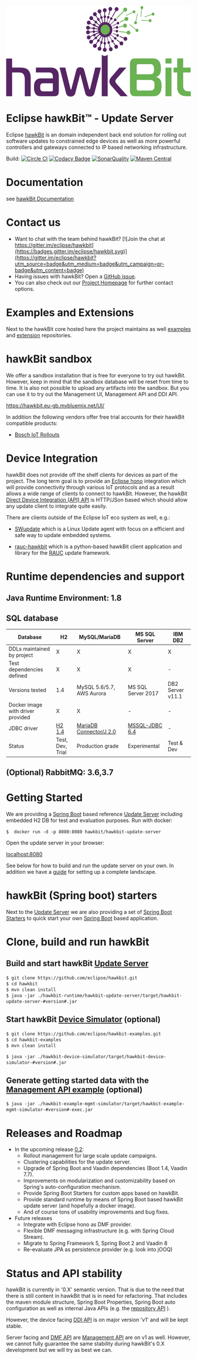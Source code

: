 <img src=hawkbit_logo.png width=533 height=246 />

# Eclipse hawkBit™ - Update Server

Eclipse [hawkBit](http://www.eclipse.org/hawkbit/index.html) is an domain independent back end solution for rolling out software updates to constrained edge devices as well as more powerful controllers and gateways connected to IP based networking infrastructure.

Build: [![Circle CI](https://circleci.com/gh/eclipse/hawkbit.svg?style=shield)](https://circleci.com/gh/eclipse/hawkbit)
 [![Codacy Badge](https://api.codacy.com/project/badge/Grade/83b1ace1fba94ea2aec93b202b52f39a)](https://www.codacy.com/app/kai-zimmermann/hawkbit?utm_source=github.com&amp;utm_medium=referral&amp;utm_content=eclipse/hawkbit&amp;utm_campaign=Badge_Grade) [![SonarQuality](https://sonar.ops.bosch-iot-rollouts.com/api/badges/gate?key=org.eclipse.hawkbit:hawkbit-parent)](https://sonar.ops.bosch-iot-rollouts.com) [![Maven Central](https://maven-badges.herokuapp.com/maven-central/org.eclipse.hawkbit/hawkbit-parent/badge.svg)](https://maven-badges.herokuapp.com/maven-central/org.eclipse.hawkbit/hawkbit-parent)

# Documentation

see [hawkBit Documentation](https://www.eclipse.org/hawkbit/documentation/overview/introduction.html)

# Contact us

* Want to chat with the team behind hawkBit? [![Join the chat at https://gitter.im/eclipse/hawkbit](https://badges.gitter.im/eclipse/hawkbit.svg)](https://gitter.im/eclipse/hawkbit?utm_source=badge&utm_medium=badge&utm_campaign=pr-badge&utm_content=badge)
* Having issues with hawkBit? Open a [GitHub issue](https://github.com/eclipse/hawkbit/issues).
* You can also check out our [Project Homepage](https://www.eclipse.org/hawkbit) for further contact options.

# Examples and Extensions

Next to the hawkBit core hosted here the project maintains as well [examples](https://github.com/eclipse/hawkbit-examples) and [extension](https://github.com/eclipse/hawkbit-extensions) repositories.

# hawkBit sandbox

We offer a sandbox installation that is free for everyone to try out hawkBit. However, keep in mind that the sandbox database will be reset from time to time. It is also not possible to upload any artifacts into the sandbox. But you can use it to try out the Management UI, Management API and DDI API.

https://hawkbit.eu-gb.mybluemix.net/UI/

In addition the following vendors offer free trial accounts for their hawkBit compatible products:

- [Bosch IoT Rollouts](https://www.bosch-iot-suite.com/rollouts/)

# Device Integration

hawkBit does not provide off the shelf clients for devices as part of the project. The long term goal is to provide an [Eclipse hono](https://github.com/eclipse/hono) integration which will provide connectivity through various IoT protocols and as a result allows a wide range of clients to connect to hawkBit. However, the hawkBit [Direct Device Integration (API) API](http://www.eclipse.org/hawkbit/documentation/interfaces/ddi-api.html) is HTTP/JSon based which should allow any update client to integrate quite easily.

There are clients outside of the Eclipse IoT eco system as well, e.g.:

* [SWupdate](https://github.com/sbabic/swupdate) which is a Linux Update agent with focus on a efficient and safe way to update embedded systems.

* [rauc-hawkbit](https://github.com/rauc/rauc-hawkbit) which is a python-based hawkBit client application and library for the [RAUC](https://github.com/rauc/rauc) update framework.


# Runtime dependencies and support

## Java Runtime Environment: 1.8

## SQL database

| Database |  H2 |  MySQL/MariaDB | MS SQL Server | IBM DB2 |
|---|---|---|---|---|
| DDLs maintained by project  | X | X | X | X |
| Test dependencies defined | X | X | X | - |
| Versions tested | 1.4 | MySQL 5.6/5.7, AWS Aurora | MS SQL Server 2017 | DB2 Server v11.1 |
| Docker image with driver provided  | X | X | - | - |
| JDBC driver | [H2 1.4](https://github.com/h2database/h2database)  | [MariaDB Connector/J 2.0](https://github.com/MariaDB/mariadb-connector-j) | [MSSQL-JDBC 6.4](https://github.com/Microsoft/mssql-jdbc)  | - |
| Status | Test, Dev, Trial | Production grade  | Experimental | Test & Dev |

## (Optional) RabbitMQ: 3.6,3.7

# Getting Started

We are providing a [Spring Boot](https://projects.spring.io/spring-boot/) based reference [Update Server](hawkbit-runtime/hawkbit-update-server) including embedded H2 DB for test and evaluation purposes. 
Run with docker:

```
$  docker run -d -p 8080:8080 hawkbit/hawkbit-update-server
```

Open the update server in your browser:

[localhost:8080](http://localhost:8080) 

See below for how to build and run the update server on your own. In addition we have a [guide](http://www.eclipse.org/hawkbit/documentation/guide/runhawkbit.html) for setting up a complete landscape.


# hawkBit (Spring boot) starters

Next to the [Update Server](hawkbit-runtime/hawkbit-update-server) we are also providing a set of [Spring Boot Starters](hawkbit-starters) to quick start your own [Spring Boot](https://projects.spring.io/spring-boot/) based application.

# Clone, build and run hawkBit

## Build and start hawkBit [Update Server](hawkbit-runtime/hawkbit-update-server)

```
$ git clone https://github.com/eclipse/hawkbit.git
$ cd hawkbit
$ mvn clean install
$ java -jar ./hawkbit-runtime/hawkbit-update-server/target/hawkbit-update-server-#version#.jar
```

## Start hawkBit [Device Simulator](https://github.com/eclipse/hawkbit-examples/tree/master/hawkbit-device-simulator) (optional)

```
$ git clone https://github.com/eclipse/hawkbit-examples.git
$ cd hawkbit-examples
$ mvn clean install
```

```
$ java -jar ./hawkbit-device-simulator/target/hawkbit-device-simulator-#version#.jar
```

## Generate getting started data with the [Management API example](https://github.com/eclipse/hawkbit-examples/tree/master/hawkbit-example-mgmt-simulator) (optional)

```
$ java -jar ./hawkbit-example-mgmt-simulator/target/hawkbit-example-mgmt-simulator-#version#-exec.jar
```

# Releases and Roadmap

* In the upcoming release [0.2](https://github.com/eclipse/hawkbit/issues/390):
  * Rollout management for large scale update campaigns.
  * Clustering capabilities for the update server.
  * Upgrade of Spring Boot and Vaadin dependencies (Boot 1.4, Vaadin 7.7).
  * Improvements on modularization and customizability based on Spring's auto-configuration mechanism.
  * Provide Spring Boot Starters for custom apps based on hawkBit.
  * Provide standard runtime by means of Spring Boot based hawkBit update server (and hopefully a docker image).
  * And of course tons of usability improvements and bug fixes.
* Future releases
  * Integrate with Eclipse hono as DMF provider.
  * Flexible DMF messaging infrastructure (e.g. with Spring Cloud Stream).
  * Migrate to Spring Framework 5, Spring Boot 2 and Vaadin 8
  * Re-evaluate JPA as persistence provider (e.g. look into jOOQ)

# Status and API stability

hawkBit is currently in '0.X' semantic version. That is due to the need that there is still content in hawkBit that is in need for refactoring. That includes the maven module structure, Spring Boot Properties, Spring Boot auto configuration as well as internal Java APIs (e.g. the [repository API](https://github.com/eclipse/hawkbit/issues/197) ).

However, the device facing [DDI API](https://github.com/eclipse/hawkbit/tree/master/hawkbit-ddi-api) is on major version 'v1' and will be kept stable.

Server facing and [DMF API](https://github.com/eclipse/hawkbit/tree/master/hawkbit-dmf/hawkbit-dmf-api) are [Management API](https://github.com/eclipse/hawkbit/tree/master/hawkbit-mgmt-api) are on v1 as well. However, we cannot fully guarantee the same stability during hawkBit's 0.X development but we will try as best we can.

